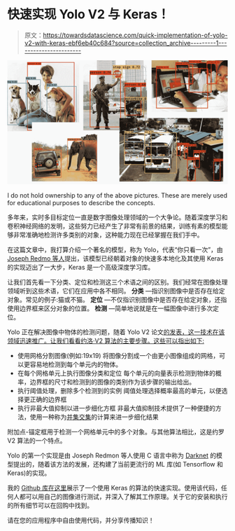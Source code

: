 # 快速实现 Yolo V2 与 Keras！

> 原文：<https://towardsdatascience.com/quick-implementation-of-yolo-v2-with-keras-ebf6eb40c684?source=collection_archive---------1----------------------->

![](img/cb3161957ca479929c97522c4137ebda.png)

I do not hold ownership to any of the above pictures. These are merely used for educational purposes to describe the concepts.

多年来，实时多目标定位一直是数字图像处理领域的一个大争论。随着深度学习和卷积神经网络的发明，这些努力已经产生了非常有前景的结果，训练有素的模型能够非常准确地检测许多类别的对象，这种能力现在已经掌握在我们手中。

在这篇文章中，我打算介绍一个著名的模型，称为 Yolo，代表“你只看一次”，由 [Joseph Redmo 等人](https://arxiv.org/abs/1612.08242)提出，该模型已经朝着对象的快速多本地化及其使用 Keras 的实现迈出了一大步，Keras 是一个高级深度学习库。

让我们首先看一下分类、定位和检测这三个术语之间的区别。我们经常在图像处理领域听到这些术语，它们在应用中各不相同。
**分类** —指识别图像中是否存在给定对象。常见的例子:猫或不猫。
**定位** —不仅指识别图像中是否存在给定对象，还指使用边界框来区分对象的位置。
**检测** —简单地说就是在一幅图像中进行多次定位。

Yolo 正在解决图像中物体的检测问题，随着 Yolo V2 论文[的发表，这一技术在该领域迅速推广。让我们看看约洛·V2 算法的主要步骤。这些可以指出如下:](https://arxiv.org/abs/1612.08242)

*   使用网格分割图像(例如:19x19)
    将图像分割成一个由更小图像组成的网格，可以更容易地检测到每个单元内的物体。
*   在每个网格单元上执行图像分类和定位
    每个单元的向量表示检测到物体的概率，边界框的尺寸和检测到的图像的类别作为该步骤的输出给出。
*   执行阈值处理，删除多个检测到的实例
    阈值处理选择概率最高的单元，以便选择更正确的边界框
*   执行非最大值抑制以进一步细化方框
    非最大值抑制技术提供了一种便捷的方法，使用一种称为[并集交集](https://www.pyimagesearch.com/2016/11/07/intersection-over-union-iou-for-object-detection/)的计算来进一步细化结果

附加点-锚定框用于检测一个网格单元中的多个对象。与其他算法相比，这是约罗 V2 算法的一个特点。

Yolo 的第一个实现是由 Joseph Redmon 等人使用 C 语言中称为 [Darknet](https://pjreddie.com/darknet/) 的模型提出的，随着该方法的发展，还构建了当前更流行的 ML 库(如 Tensorflow 和 Keras)的实现。

我的 [Github 库在这里](https://github.com/miranthajayatilake/YOLOw-Keras)展示了一个使用 Keras 的算法的快速实现。使用该代码，任何人都可以用自己的图像进行测试，并深入了解其工作原理。关于它的安装和执行的所有细节可以在回购中找到。

请在您的应用程序中自由使用代码，并分享传播知识！